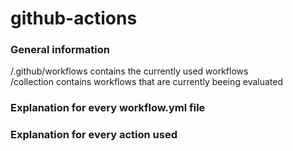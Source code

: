 # github-actions  
### General information
/.github/workflows contains the currently used workflows  
/collection contains workflows that are currently beeing evaluated  

### Explanation for every workflow.yml file  
### Explanation for every action used  